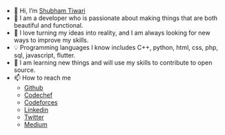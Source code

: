 - 👋 Hi, I’m [Shubham Tiwari](https://github.com/blaze2004)
- :man:  I am a developer who is passionate about making things that are both beautiful and functional.
- 👀 I love turning my ideas into reality, and I am always looking for new ways to improve my skills.
- :bulb: Programming languages I know includes C++, python, html, css, php, sql, javascript, flutter.
- 🌱 I am learning new things and will use my skills to contribute to open source.
- 📫 How to reach me
  * [Github](https://github.com/blaze2004)
  * [Codechef](https://www.codechef.com/users/blaze2004)
  * [Codeforces](https://codeforces.com/profile/blaze2004)
  * [Linkedin](https://www.linkedin.com/in/blaze2004)
  * [Twitter](https://twitter.com/blaze06112004)
  * [Medium](https://blaze2004.medium.com)
<!---
ShubhamTiwari25/ShubhamTiwari25 is a ✨ special ✨ repository because its `README.md` (this file) appears on your GitHub profile.
You can click the Preview link to take a look at your changes.
--->
